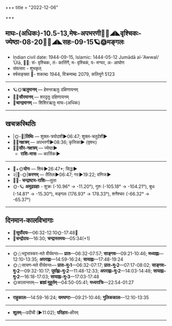 +++
title = "2022-12-06"

+++
## माघः-(अधिकः)-10.5-13,मेषः-अपभरणी🌛🌌◢◣वृश्चिकः-ज्येष्ठा-08-20🌌🌞◢◣सहः-09-15🪐🌞मङ्गलः
- Indian civil date: 1944-09-15, Islamic: 1444-05-12 Jumādā al-ʾAwwal/ʾŪlā, 🌌🌞: सं- वृश्चिकः, तं- कार्त्तिगै, म- वृश्चिकं, प- मग्घर, अ- आघोण
- संवत्सरः - शुभकृत्
- वर्षसङ्ख्या 🌛- शकाब्दः 1944, विक्रमाब्दः 2079, कलियुगे 5123
___________________
- 🪐🌞**ऋतुमानम्** — हेमन्तऋतुः दक्षिणायनम्
- 🌌🌞**सौरमानम्** — शरदृतुः दक्षिणायनम्
- 🌛**चान्द्रमानम्** — शिशिरऋतुः माघः-(अधिकः)
___________________


## खचक्रस्थितिः
- |🌞-🌛|**तिथिः** — शुक्ल-त्रयोदशी►06:47; शुक्ल-चतुर्दशी►  
- 🌌🌛**नक्षत्रम्** — अपभरणी►08:36; कृत्तिका► (वृषभः)  
- 🌌🌞**सौर-नक्षत्रम्** — ज्येष्ठा►  
  - **राशि-मासः** — कार्त्तिकः► 
___________________
- 🌛+🌞**योगः** — शिवः►26:47*; सिद्धः►  
- २|🌛-🌞|**करणम्** — तैतिलः►06:47; गरः►19:22; वणिजः►  
- 🌌🌛- **चन्द्राष्टम-राशिः**—तुला  
- 🌞-🪐 **अमूढग्रहाः** - शुक्रः (-10.96° → -11.20°), गुरुः (-105.18° → -104.21°), बुधः (-14.81° → -15.30°), मङ्गलः (176.93° → 178.33°), शनैश्चरः (-66.32° → -65.37°)
___________________


## दिनमान-कालविभागाः
- 🌅**सूर्योदयः**—06:32-12:10🌞️-17:48🌇  
- 🌛**चन्द्रोदयः**—16:30; **चन्द्रास्तमयः**—05:34(+1)  
___________________
- 🌞⚝भट्टभास्कर-मते वीर्यवन्तः— **प्रातः**—06:32-07:57; **साङ्गवः**—09:21-10:46; **मध्याह्नः**—12:10-13:35; **अपराह्णः**—14:59-16:24; **सायाह्नः**—17:48-19:24  
- 🌞⚝सायण-मते वीर्यवन्तः— **प्रातः-मु॰1**—06:32-07:17; **प्रातः-मु॰2**—07:17-08:02; **साङ्गवः-मु॰2**—09:32-10:17; **पूर्वाह्णः-मु॰2**—11:48-12:33; **अपराह्णः-मु॰2**—14:03-14:48; **सायाह्नः-मु॰2**—16:18-17:03; **सायाह्नः-मु॰3**—17:03-17:48  
- 🌞कालान्तरम्— **ब्राह्मं मुहूर्तम्**—04:50-05:41; **मध्यरात्रिः**—22:54-01:27  
___________________
- **राहुकालः**—14:59-16:24; **यमघण्टः**—09:21-10:46; **गुलिककालः**—12:10-13:35  
___________________
- **शूलम्**—उदीची (►11:02); **परिहारः**–क्षीरम्  
___________________
